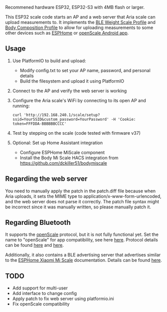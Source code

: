 Recommened hardware ESP32, ESP32-S3 with 4MB flash or larger. 

This ESP32 scale code starts an AP and a web server that Aria scale can upload measurements to. It implements the [BLE Weight Scale Profile](https://www.bluetooth.com/specifications/specs/weight-scale-profile-1-0/) and [Body Composition Profile](https://www.bluetooth.com/specifications/specs/body-composition-service-1-0/) to allow for uploading measurements to some other devices such as [ESPHome](https://esphome.io/) or [openScale Android app](https://github.com/oliexdev/openScale).

## Usage
1. Use PlatformIO to build and upload:
   - Modify config.txt to set your AP name, password, and personal details
   - Build the filesystem and upload it using PlatformIO

2. Connect to the AP and verify the web server is working

3. Configure the Aria scale's WiFi by connecting to its open AP and running:
   ```
   curl 'http://192.168.240.1/scale/setup?ssid=YourSSID&custom_password=YourPassword' -H 'Cookie: token=FFFDDA-BBBBBBCCCC'
   ```

4. Test by stepping on the scale (code tested with firmware v37)

5. Optional: Set up Home Assistant integration
   - Configure ESPHome MiScale component
   - Install the Body Mi Scale HACS integration from https://github.com/dckiller51/bodymiscale

## Regarding the web server
You need to manually apply the patch in the patch.diff file because when Aria uploads, it sets the MIME type to application/x-www-form-urlencoded, and the web server does not parse it correctly. The patch file syntax might be incorrect since it was manually written, so please manually patch it.


## Regarding Bluetooth
It supports the [openScale](https://github.com/oliexdev/openScale) protocol, but it is not fully functional yet. Set the name to "openScale" for app compatibility, see here [here](https://github.com/oliexdev/openScale/blob/master/android_app/app/src/main/java/com/health/openscale/core/bluetooth/BluetoothFactory.java). Protocol details can be found 
[here](https://github.com/oliexdev/openScale/blob/master/android_app/app/src/main/java/com/health/openscale/core/bluetooth/BluetoothCustomOpenScale.java)
and
[here](https://github.com/oliexdev/openScale/blob/master/arduino_mcu/openScale_MCU/openScale_MCU.ino#L354C6-L354C21).

Additionally, it also contains a BLE advertising server that advertises similar to the [ESPHome Xiaomi Mi Scale](https://esphome.io/components/sensor/xiaomi_miscale) documentation.
Details can be found [here](https://github.com/esphome/esphome/blob/dev/esphome/components/xiaomi_miscale/xiaomi_miscale.cpp#L106).

## TODO
- Add support for multi-user
- Add interface to change config
- Apply patch to fix web server using platformio.ini
- Fix openScale compatibility